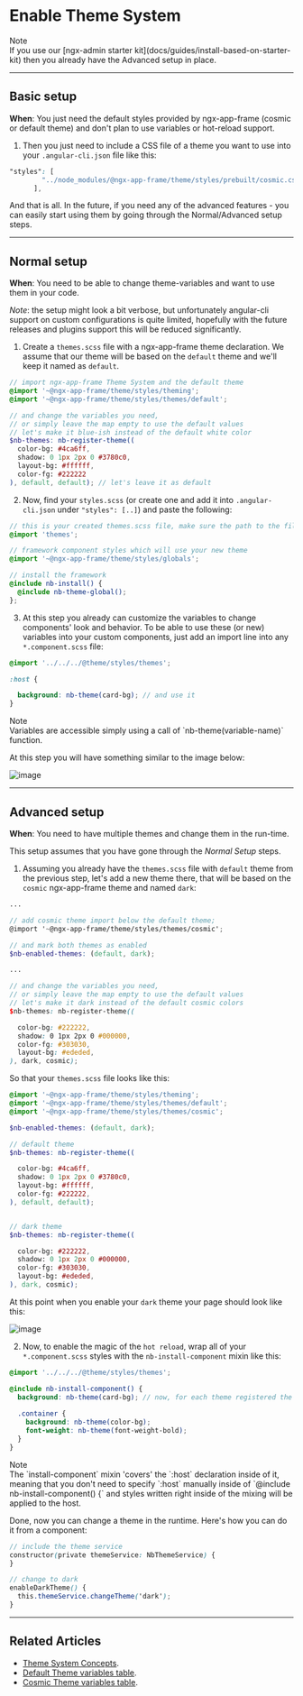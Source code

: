 # Enable Theme System

<div class="note note-info">
  <div class="note-title">Note</div>
  <div class="note-body">
    If you use our [ngx-admin starter kit](docs/guides/install-based-on-starter-kit) then you already have the Advanced setup in place.
  </div>
</div>
<hr>

## Basic setup
**When**: You just need the default styles provided by ngx-app-frame (cosmic or default theme) and don't plan to use variables or hot-reload support.

1) Then you just need to include a CSS file of a theme you want to use into your `.angular-cli.json` file like this:

```scss
"styles": [
        "../node_modules/@ngx-app-frame/theme/styles/prebuilt/cosmic.css", // or default.css
      ],

```

And that is all. In the future, if you need any of the advanced features - you can easily start using them by going through the Normal/Advanced setup steps.
<hr>

## Normal setup
**When**: You need to be able to change theme-variables and want to use them in your code.

*Note*: the setup might look a bit verbose, but unfortunately angular-cli support on custom configurations is quite limited, hopefully with the future releases and plugins support this will be reduced significantly.

1) Create a `themes.scss` file with a ngx-app-frame theme declaration. We assume that our theme will be based on the `default` theme and we'll keep it named as `default`.

```scss
// import ngx-app-frame Theme System and the default theme
@import '~@ngx-app-frame/theme/styles/theming';
@import '~@ngx-app-frame/theme/styles/themes/default';

// and change the variables you need, 
// or simply leave the map empty to use the default values
// let's make it blue-ish instead of the default white color
$nb-themes: nb-register-theme((
  color-bg: #4ca6ff,
  shadow: 0 1px 2px 0 #3780c0,
  layout-bg: #ffffff,
  color-fg: #222222
), default, default); // let's leave it as default 

```

2) Now, find your `styles.scss` (or create one and add it into `.angular-cli.json` under `"styles": [..]`) and paste the following:

```scss
// this is your created themes.scss file, make sure the path to the file is correct
@import 'themes';

// framework component styles which will use your new theme
@import '~@ngx-app-frame/theme/styles/globals';

// install the framework
@include nb-install() {
  @include nb-theme-global();
};

```

3) At this step you already can customize the variables to change components' look and behavior. To be able to use these (or new) variables into your custom components, just add an import line into any `*.component.scss` file:

```scss
@import '../../../@theme/styles/themes';

:host {

  background: nb-theme(card-bg); // and use it
}
``` 

<div class="note note-info section-end">
  <div class="note-title">Note</div>
  <div class="note-body">
    Variables are accessible simply using a call of `nb-theme(variable-name)` function.
  </div>
</div>

At this step you will have something similar to the image below:

![image](assets/images/articles/blue-theme.png)
<hr>

## Advanced setup
**When**: You need to have multiple themes and change them in the run-time.

This setup assumes that you have gone through the *Normal Setup* steps.

1) Assuming you already have the `themes.scss` file with `default` theme from the previous step, let's add a new theme there, that will be based on the `cosmic` ngx-app-frame theme and named `dark`:

```scss
...

// add cosmic theme import below the default theme;
@import '~@ngx-app-frame/theme/styles/themes/cosmic';

// and mark both themes as enabled 
$nb-enabled-themes: (default, dark);

...

// and change the variables you need, 
// or simply leave the map empty to use the default values
// let's make it dark instead of the default cosmic colors
$nb-themes: nb-register-theme((

  color-bg: #222222,
  shadow: 0 1px 2px 0 #000000,
  color-fg: #303030,
  layout-bg: #ededed,
), dark, cosmic);
```

So that your `themes.scss` file looks like this:

```scss
@import '~@ngx-app-frame/theme/styles/theming';
@import '~@ngx-app-frame/theme/styles/themes/default';
@import '~@ngx-app-frame/theme/styles/themes/cosmic';

$nb-enabled-themes: (default, dark);

// default theme
$nb-themes: nb-register-theme((

  color-bg: #4ca6ff,
  shadow: 0 1px 2px 0 #3780c0,
  layout-bg: #ffffff,
  color-fg: #222222,
), default, default);


// dark theme
$nb-themes: nb-register-theme((

  color-bg: #222222,
  shadow: 0 1px 2px 0 #000000,
  color-fg: #303030,
  layout-bg: #ededed,
), dark, cosmic);

```

At this point when you enable your `dark` theme your page should look like this:

![image](assets/images/articles/dark-theme.png)

2) Now, to enable the magic of the `hot reload`, wrap all of your `*.component.scss` styles with the `nb-install-component` mixin like this:

```scss
@import '../../../@theme/styles/themes';

@include nb-install-component() {
  background: nb-theme(card-bg); // now, for each theme registered the corresponding value will be inserted
  
  .container {
    background: nb-theme(color-bg);
    font-weight: nb-theme(font-weight-bold);
  }
}
```
<div class="note note-info">
  <div class="note-title">Note</div>
  <div class="note-body">
    The `install-component` mixin 'covers' the `:host` declaration inside of it, meaning that you don't need to specify `:host` manually inside of `@include nb-install-component() {` 
    and styles written right inside of the mixing will be applied to the host.
  </div>
</div>

Done, now you can change a theme in the runtime. Here's how you can do it from a component:

```scss
// include the theme service
constructor(private themeService: NbThemeService) {
}

// change to dark
enableDarkTheme() {
  this.themeService.changeTheme('dark');
}
```
<hr>

## Related Articles

- [Theme System Concepts](docs/guides/theme-system).
- [Default Theme variables table](docs/themes/default).
- [Cosmic Theme variables table](docs/themes/cosmic).
